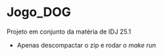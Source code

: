 # Jogo_DOG
Projeto em conjunto da matéria de IDJ 25.1

- Apenas descompactar o zip e rodar o *make run*
